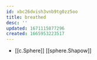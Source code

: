 ```yaml
---
id: xbc26dvish3vnb9tg0zz5oo
title: breathed
desc: ''
updated: 1671115877296
created: 1665953223517
---
```


- [[c.Sphere]] [[sphere.Shapow]]
